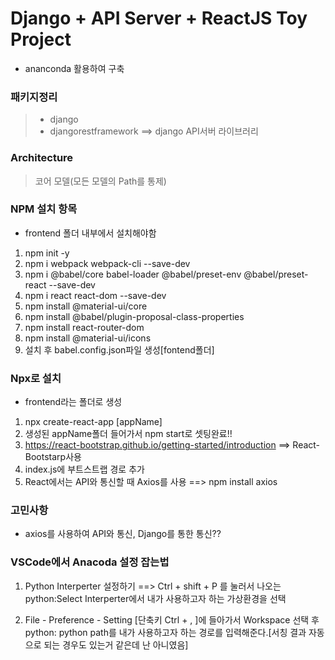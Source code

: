 # Django + API Server + ReactJS Toy Project

* ananconda 활용하여 구축 

### 패키지정리

> * django 
> * djangorestframework ==> django API서버 라이브러리


### Architecture

> 코어 모델(모든 모델의 Path를 통제)


### NPM 설치 항목
* frontend 폴더 내부에서 설치해야함
1. npm init -y
2. npm i webpack webpack-cli --save-dev
3. npm i @babel/core babel-loader @babel/preset-env @babel/preset-react --save-dev
4. npm i react react-dom --save-dev
5. npm install @material-ui/core
6. npm install @babel/plugin-proposal-class-properties
7. npm install react-router-dom
8. npm install @material-ui/icons
9. 설치 후 babel.config.json파일 생성[fontend폴더]

### Npx로 설치
* frontend라는 폴더로 생성
1. npx create-react-app [appName]
2. 생성된 appName폴더 들어가서 npm start로 셋팅완료!!
3. https://react-bootstrap.github.io/getting-started/introduction ==> React-Bootstarp사용
4. index.js에 부트스트랩 경로 추가
5. React에서는 API와 통신할 때 Axios를 사용 ==> npm install axios

### 고민사항
* axios를 사용하여 API와 통신, Django를 통한 통신??

### VSCode에서 Anacoda 설정 잡는법
1. Python Interperter 설정하기 ==> Ctrl + shift + P 를 눌러서 나오는 python:Select Interperter에서 내가 사용하고자 하는 가상환경을 선택

2. File - Preference - Setting [단축키 Ctrl + , ]에 들아가서 Workspace 선택 후 python: python path를
내가 사용하고자 하는 경로를 입력해준다.[서칭 결과 자동으로 되는 경우도 있는거 같은데 난 아니였음]